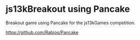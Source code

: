 # js13kBreakout using Pancake

Breakout game using Pancake for the js13kGames competition.

https://github.com/Rabios/Pancake
